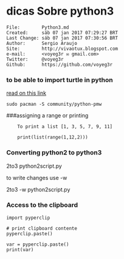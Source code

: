 # dicas Sobre python3

    File:		 Python3.md
    Created:	 sáb 07 jan 2017 07:29:27 BRT
    Last Change: sáb 07 jan 2017 07:30:56 BRT
    Author:		 Sergio Araujo
    Site:		 http://vivaotux.blogspot.com
    e-mail:      <voyeg3r ✉ gmail.com>
    Twitter:	 @voyeg3r
    Github:      https://github.com/voyeg3r


### to be able to import turtle in python
[read on this link](https://opentechschool.github.io/python-beginners/en/simple_drawing.html)

    sudo pacman -S community/python-pmw


###assigning a range or printing

		To print a list [1, 3, 5, 7, 9, 11]

		print(list(range(1,12,2)))

### Converting python2 to python3

   2to3 python2script.py

   to write changes use -w

   2to3 -w python2script.py

### Access to the clipboard

    import pyperclip

    # print clipboard contente
    pyperclip.paste()

    var = pyperclip.paste()
    print(var)
